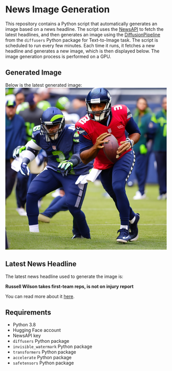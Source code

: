 # News Image Generation
This repository contains a Python script that automatically generates an image based on a news headline. The script uses the [NewsAPI](https://newsapi.org/) to fetch the latest headlines, and then generates an image using the [DiffusionPipeline](https://github.com/huggingface/diffusers) from the `diffusers` Python package for Text-to-Image task.
The script is scheduled to run every few minutes. Each time it runs, it fetches a new headline and generates a new image, which is then displayed below. The image generation process is performed on a GPU.

## Generated Image
Below is the latest generated image:
![Generated Image](image.png)

## Latest News Headline
The latest news headline used to generate the image is:

**Russell Wilson takes first-team reps, is not on injury report**

You can read more about it [here](https://news.google.com/rss/articles/CBMivwFBVV95cUxQYU1rdmNlYjFVcFkwME9XVjYxTlhzYlNjN0Nic2tkRG1nUkxYYmFVd2Y4dXJ3OFdTT0dHX1RkQkpEbzJFdzdoYzBwZW1IU0V4WFV0LXpPWTZuNC05bnJwNDVENUVpQThaT0FOSnlHQzJvWXdBYlQ5SEE3ZGstNTE0dDc4QnhDVmMzMjliV2pSZUo2ZEY3N0FuMExhYzVaYlEyeGlGb1llVUUwOVc5SGRzRW5tUTY1MUI4QTdDeXRyYw?oc=5).

## Requirements
- Python 3.8
- Hugging Face account
- NewsAPI key
- `diffusers` Python package
- `invisible_watermark` Python package
- `transformers` Python package
- `accelerate` Python package
- `safetensors` Python package
